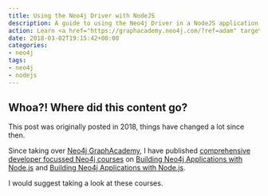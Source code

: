 ```yaml
---
title: Using the Neo4j Driver with NodeJS
description: A guide to using the Neo4j Driver in a NodeJS application
action: Learn <a href="https://graphacademy.neo4j.com/?ref=adam" target="_blank">how to develop applications on top of Neo4j at Neo4j GraphAcademy</a>.
date: 2018-03-02T19:15:42+00:00
categories:
- neo4j
tags:
- neo4j
- nodejs
---
```


## Whoa?! Where did this content go?

This post was originally posted in 2018, things have changed a lot since then.

Since taking over [Neo4j GraphAcademy](https://graphacademy.neo4j.com/courses/app-nodejs/?ref=adam), I have published [comprehensive developer focussed Neo4j courses](https://graphacademy.neo4j.com/category/developer/?ref=adam) on [Building Neo4j Applications with Node.js](https://graphacademy.neo4j.com/courses/app-nodejs/?ref=adam) and [Building Neo4j Applications with Node.js](https://graphacademy.neo4j.com/courses/app-typescript/?ref=adam).

I would suggest taking a look at these courses.

